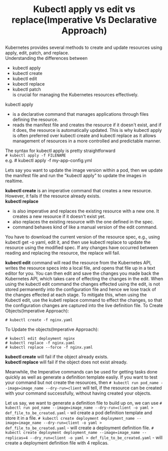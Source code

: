 # <p style="text-align: center;">Kubectl apply vs edit vs replace(Imperative Vs Declarative Approach)</p>

Kubernetes provides several methods to create and update resources using apply, edit, patch, and replace.<br>
Understanding the differences between
+ kubectl apply
+ kubectl create
+ kubectl edit
+ kubectl replace
+ kubectl patch<br>
is crucial for managing the Kubernetes resources effectively.

kubectl apply 
* is a declarative command that manages applications through files defining the resource. 
* reads the manifest file and creates the resource if it doesn't exist, and if it does, the resource is automatically updated. 
This is why kubectl apply is often preferred over kubectl create and kubectl replace as it allows management of resources in a more controlled and predictable manner.<br>

The syntax for kubectl apply is pretty straightforward<br>
`# kubectl apply -f FILENAME`<br>
e.g. # kubectl apply -f my-app-config.yml

Lets say you want to update the image version within a pod, then we update the manifest file and run the "kubectl apply" to update the images in realtime.

**kubectl create** is an imperative command that creates a new resource. However, it fails if the resource already exists.<br>
**kubectl replace** 
  * is also imperative and replaces the existing resource with a new one. It creates a new resource if it doesn't exist yet.
  * also replaces the existing resource with the one defined in the spec.
  * command behaves kind of like a manual version of the edit command. 

You have to download the current version of the resource spec, e.g., using kubectl get -o yaml, edit it, and then use kubectl replace to update the resource using the modified spec. 
If any changes have occurred between reading and replacing the resource, the replace will fail.

**kubectl edit** command will read the resource from the Kubernetes API, writes the resource specs into a local file, and opens that file up in a text editor for you.
You can then edit and save the changes you made back the Kubernetes API, which takes care of effecting the changes in the edit.
When using the kubectl edit command the changes effected using the edit, is not stored permanently into the configuration file and  hence we lose track of the changes effected at each stage.
To mitigate this, when using the Kubectl edit, use the kubetl replace command to effect the changes, so that the configuration changes are captured into the live definition file.
To Create Objects(Imperative Approach):

`# kubectl create -f nginx.yaml`

To Update the objects(Imperative Approach):

`# kubectl edit deployment nginx`<br>
`# kubectl replace -f nginx.yaml`<br>
`# kubectl replace --force -f nginx.yaml`<br>

**kubectl create** will fail if the object already exists.<br>
**kubectl replace** will fail if the object does not exist already.

Meanwhile, the Imperative commands can be used for getting tasks done quickly as well as generate a definition template easliy.
If you want to test your command but not create the resources, then
`# kubectl run pod_name --image=image_name --dry-run=client` 
will tell, if the resource can be created with your command successfully, without having created your objects.

Let us say, we want to generate a definition file to build up on, we can use
`# kubectl run pod_name --image=image_name --dry-run=client -o yaml > def_file_to_be_created.yaml` - wil create a pod definition template and store it in a file.
`# kubectl create deployment deployment_name --image=image_name --dry-run=client -o yaml > def_file_to_be_created.yaml` - will create a deployment definition file.
`# kubectl create deployment deployment_name --image=image_name --replicas=4 --dry_run=client -o yaml > def_file_to_be_created.yaml` - will create a deployment definition file with 4 replicas.

